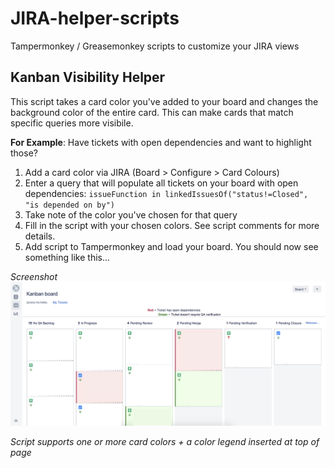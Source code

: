 # JIRA-helper-scripts
Tampermonkey / Greasemonkey scripts to customize your JIRA views


## Kanban Visibility Helper
This script takes a card color you've added to your board and changes the background color of the entire card. This can make cards that match specific queries more visibile.

**For Example**:
Have tickets with open dependencies and want to highlight those?
1. Add a card color via JIRA (Board > Configure > Card Colours)
2. Enter a query that will populate all tickets on your board with open dependencies:
`issueFunction in linkedIssuesOf("status!=Closed", "is depended on by")`
3. Take note of the color you've chosen for that query
4. Fill in the script with your chosen colors. See script comments for more details.
5. Add script to Tampermonkey and load your board. You should now see something like this...

*Screenshot*
![Screenshot from repo](https://github.com/amandamcox/JIRA-helper-scripts/blob/master/JIRA%20Kanban%20Visibility%20Helper%20-%20Example.png)

*Script supports one or more card colors + a color legend inserted at top of page*
